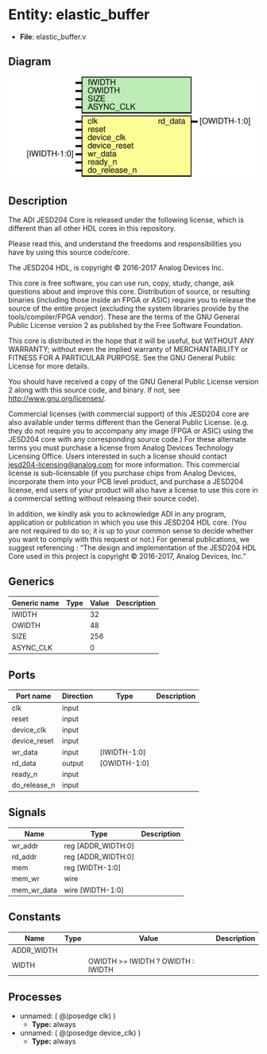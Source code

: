 # Entity: elastic_buffer

- **File**: elastic_buffer.v
## Diagram

![Diagram](elastic_buffer.svg "Diagram")
## Description


 The ADI JESD204 Core is released under the following license, which is
 different than all other HDL cores in this repository.

 Please read this, and understand the freedoms and responsibilities you have
 by using this source code/core.

 The JESD204 HDL, is copyright © 2016-2017 Analog Devices Inc.

 This core is free software, you can use run, copy, study, change, ask
 questions about and improve this core. Distribution of source, or resulting
 binaries (including those inside an FPGA or ASIC) require you to release the
 source of the entire project (excluding the system libraries provide by the
 tools/compiler/FPGA vendor). These are the terms of the GNU General Public
 License version 2 as published by the Free Software Foundation.

 This core  is distributed in the hope that it will be useful, but WITHOUT ANY
 WARRANTY; without even the implied warranty of MERCHANTABILITY or FITNESS FOR
 A PARTICULAR PURPOSE. See the GNU General Public License for more details.

 You should have received a copy of the GNU General Public License version 2
 along with this source code, and binary.  If not, see
 <http://www.gnu.org/licenses/>.

 Commercial licenses (with commercial support) of this JESD204 core are also
 available under terms different than the General Public License. (e.g. they
 do not require you to accompany any image (FPGA or ASIC) using the JESD204
 core with any corresponding source code.) For these alternate terms you must
 purchase a license from Analog Devices Technology Licensing Office. Users
 interested in such a license should contact jesd204-licensing@analog.com for
 more information. This commercial license is sub-licensable (if you purchase
 chips from Analog Devices, incorporate them into your PCB level product, and
 purchase a JESD204 license, end users of your product will also have a
 license to use this core in a commercial setting without releasing their
 source code).

 In addition, we kindly ask you to acknowledge ADI in any program, application
 or publication in which you use this JESD204 HDL core. (You are not required
 to do so; it is up to your common sense to decide whether you want to comply
 with this request or not.) For general publications, we suggest referencing :
 “The design and implementation of the JESD204 HDL Core used in this project
 is copyright © 2016-2017, Analog Devices, Inc.”


## Generics

| Generic name | Type | Value | Description |
| ------------ | ---- | ----- | ----------- |
| IWIDTH       |      | 32    |             |
| OWIDTH       |      | 48    |             |
| SIZE         |      | 256   |             |
| ASYNC_CLK    |      | 0     |             |
## Ports

| Port name    | Direction | Type         | Description |
| ------------ | --------- | ------------ | ----------- |
| clk          | input     |              |             |
| reset        | input     |              |             |
| device_clk   | input     |              |             |
| device_reset | input     |              |             |
| wr_data      | input     | [IWIDTH-1:0] |             |
| rd_data      | output    | [OWIDTH-1:0] |             |
| ready_n      | input     |              |             |
| do_release_n | input     |              |             |
## Signals

| Name        | Type               | Description |
| ----------- | ------------------ | ----------- |
| wr_addr     | reg [ADDR_WIDTH:0] |             |
| rd_addr     | reg [ADDR_WIDTH:0] |             |
| mem         | reg [WIDTH-1:0]    |             |
| mem_wr      | wire               |             |
| mem_wr_data | wire [WIDTH-1:0]   |             |
## Constants

| Name       | Type | Value                              | Description |
| ---------- | ---- | ---------------------------------- | ----------- |
| ADDR_WIDTH |      |                                    |             |
| WIDTH      |      | OWIDTH >= IWIDTH ? OWIDTH : IWIDTH |             |
## Processes
- unnamed: ( @(posedge clk) )
  - **Type:** always
- unnamed: ( @(posedge device_clk) )
  - **Type:** always
